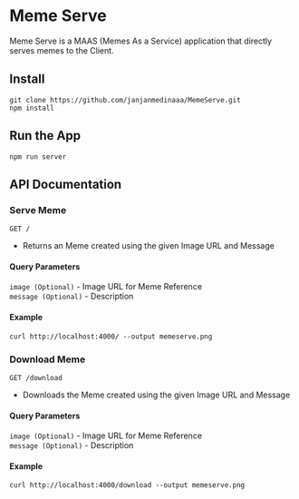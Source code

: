 # Meme Serve 
Meme Serve is a MAAS (Memes As a Service) application that directly serves memes to the Client.

## Install
```
git clone https://github.com/janjanmedinaaa/MemeServe.git
npm install
```

## Run the App
```
npm run server
```

## API Documentation

### Serve Meme

`GET /`
- Returns an Meme created using the given Image URL and Message

#### Query Parameters
`image (Optional)` - Image URL for Meme Reference <br />
`message (Optional)` - Description 

#### Example
```
curl http://localhost:4000/ --output memeserve.png
```

### Download Meme

`GET /download`
- Downloads the Meme created using the given Image URL and Message

#### Query Parameters
`image (Optional)` - Image URL for Meme Reference <br />
`message (Optional)` - Description 

#### Example
```
curl http://localhost:4000/download --output memeserve.png
```